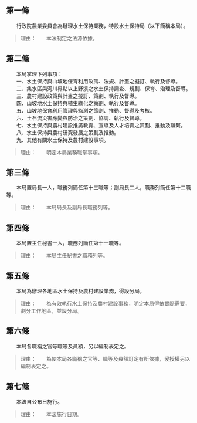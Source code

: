 第一條 
-------
　　行政院農業委員會為辦理水土保持業務，特設水土保持局（以下簡稱本局）。  
> 理由：　　本法制定之法源依據。



第二條 
-------
　　本局掌理下列事項：  
　　一、水土保持與山坡地保育利用政策、法規、計畫之擬訂、執行及督導。  
　　二、集水區與河川界點以上野溪之水土保持調查、規劃、保育、治理及督導。  
　　三、農村建設政策與計畫之擬訂、策劃、執行及督導。  
　　四、山坡地水土保持與植生綠化之策劃、執行及督導。  
　　五、山坡地保育利用管理與監測之策劃、推動、督導及考核。  
　　六、土石流災害應變與防治之策劃、協調、執行及督導。  
　　七、水土保持與農村建設推廣教育、宣導及人才培育之策劃、推動及聯繫。  
　　八、水土保持與農村研究發展之策劃及推動。  
　　九、其他有關水土保持及農村建設事項。  
> 理由：　　明定本局業務職掌事項。



第三條 
-------
　　本局置局長一人，職務列簡任第十三職等；副局長二人，職務列簡任第十二職等。  
> 理由：　　本局局長及副局長職務列等。



第四條 
-------
　　本局置主任秘書一人，職務列簡任第十一職等。  
> 理由：　　本局主任秘書之職務列等。



第五條 
-------
　　本局為辦理各地區水土保持及農村建設業務，得設分局。  
> 理由：　　為有效執行水土保持及農村建設事務，明定本局得依實際需要，劃分工作地區，並設分局。



第六條 
-------
　　本局各職稱之官等職等及員額，另以編制表定之。  
> 理由：　　為使本局各職稱之官等、職等及員額訂定有所依據，爰授權另以編制表定之。



第七條 
-------
　　本法自公布日施行。  
> 理由：　　本法施行日期。